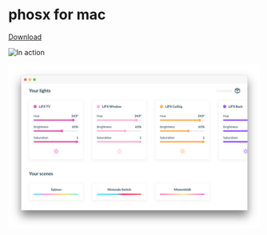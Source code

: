 # phosx for mac

[Download](https://www.dropbox.com/s/3c0xz9bk64ywsf1/phosx-0.0.0.dmg?dl=0)

![In action](https://i.giphy.com/xULW8OBSOULgKBytHy.gif )

![Preview](Preview.png)
